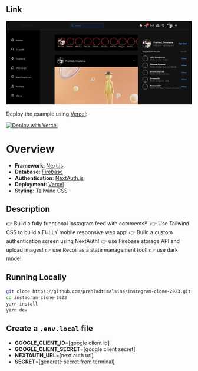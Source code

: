 ## Link

![Instagram Clone](prahlad-timalsina-instagram-clone.png)

Deploy the example using [Vercel](https://vercel.com?utm_source=github&utm_medium=readme&utm_campaign=next-example):

[![Deploy with Vercel](https://vercel.com/button)](https://vercel.com/new/git/external?repository-url=https://github.com/vercel/next.js/tree/canary/examples/with-tailwindcss&project-name=with-tailwindcss&repository-name=with-tailwindcss)

# Overview

- **Framework**: [Next.js](https://nextjs.org/)
- **Database**: [Firebase](https://firebase.google.com/)
- **Authentication**: [NextAuth.js](https://next-auth.js.org/)
- **Deployment**: [Vercel](https://vercel.com)
- **Styling**: [Tailwind CSS](https://tailwindcss.com/)



## Description
 👉 Build a fully functional Instagram feed with comments!!!
 👉  Use Tailwind CSS to build a FULLY mobile responsive web app!
 👉  Build a custom authentication screen using NextAuth!
 👉  use Firebase storage API and upload images!
 👉 use Recoil as a state management tool!
 👉 use dark mode!
## Running Locally


```bash
git clone https://github.com/prahladtimalsina/instagram-clone-2023.git
cd instagram-clone-2023
yarn install
yarn dev
```

## Create a `.env.local` file 
- **GOOGLE_CLIENT_ID**=[google client id]
- **GOOGLE_CLIENT_SECRET**=[google client secret]
- **NEXTAUTH_URL**=[next auth url]
- **SECRET**=[generate secret from terminal]


